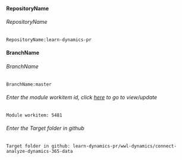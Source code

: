 #### RepositoryName 
###### RepositoryName
```
RepositoryName:learn-dynamics-pr
```

#### BranchName 
###### BranchName
```
BranchName:master
```

###### Enter the module workitem id, click [here](https://microsoftdigitallearning.visualstudio.com/Courseware/_workitems/edit/5481) to go to view/update
```
Module workitem: 5481
```

###### Enter the Target folder in github
```
Target folder in github: learn-dynamics-pr/wwl-dynamics/connect-analyze-dynamics-365-data
```